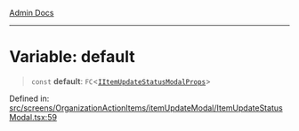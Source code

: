 [Admin Docs](/)

***

# Variable: default

> `const` **default**: `FC`\<[`IItemUpdateStatusModalProps`](../interfaces/IItemUpdateStatusModalProps.md)\>

Defined in: [src/screens/OrganizationActionItems/itemUpdateModal/ItemUpdateStatusModal.tsx:59](https://github.com/PalisadoesFoundation/talawa-admin/blob/main/src/screens/OrganizationActionItems/itemUpdateModal/ItemUpdateStatusModal.tsx#L59)
